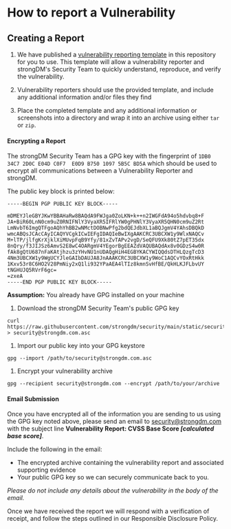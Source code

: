 # How to report a Vulnerability


## Creating a Report
1. We have published a [vulnerability reporting template](./vulnerabilityTemplate.md) in this repository for you to use. This template will allow a vulnerability reporter and strongDM's Security Team to quickly understand, reproduce, and verify the vulnerability.

1. Vulnerability reporters should use the provided template, and include any additional information and/or files they find  

1. Place the completed template and any additional information or screenshots into a directory and wrap it into an archive using either `tar` or `zip`.


#### Encrypting a Report
The strongDM Security Team has a GPG key with the fingerprint of `1DB0 34C7 2D0C E04D C0F7  E0D9 B750 1097 5B5C BD5A` which should be used to encrypt all communications between a Vulnerability Reporter and strongDM.

The public key block is printed below:
```
-----BEGIN PGP PUBLIC KEY BLOCK-----

mDMEYJleGBYJKwYBBAHaRw8BAQdA9FWJga0ZoLKN+k++n2IWGFdA94o5hdvbq8+F
JA+BiR60LnN0cm9uZ0RNIFNlY3VyaXR5IFRlYW0gPHNlY3VyaXR5QHN0cm9uZ2Rt
LmNvbT6ImgQTFgoAQhYhBB2wNMctDOBNwPfg2bdQEJdbXL1aBQJgmV4YAhsDBQkD
wmcABQsJCAcCAyICAQYVCgkICwIEFgIDAQIeBwIXgAAKCRC3UBCXW1y9WlxNAQCv
M+lTP/jlfgKrXjklXiMUvpFqB9Yfy/81xZvTAPv2vgD/SeQFU9Xk80tZ7pET35dx
8nQry/f3JIJSz6AmvS2E8wC4OARgmV4YEgorBgEEAZdVAQUBAQdAx8v0GDzS4w0R
fAk8gQtU687nFaKAtjhzu3zYHvNU1nUDAQgHiH4EGBYKACYWIQQdsDTHLQzgTcD3
4Nm3UBCXW1y9WgUCYJleGAIbDAUJA8JnAAAKCRC3UBCXW1y9WoC1AQCvYOxRtHkk
1Kxv53r8C6HO2V28PmNiy2xQ1li932YPaAEA4lTIz8kmnSvHfBE/QkHLKJFLbvUY
tNGHUJQ5RVrF6gc=
=zxeA
-----END PGP PUBLIC KEY BLOCK-----
```

__Assumption:__ You already have GPG installed on your machine

1. Download the strongDM Security Team's public GPG key
```
curl https://raw.githubusercontent.com/strongdm/security/main/static/security@strongdm.com.asc > security@strongdm.com.asc
```

1. Import our public key into your GPG keystore
```
gpg --import /path/to/security@strongdm.com.asc
```

1. Encrypt your vulnerability archive
```
gpg --recipient security@strongdm.com --encrypt /path/to/your/archive
```

#### Email Submission
Once you have encrypted all of the information you are sending to us using the GPG key noted above, please send an email to security@strongdm.com with the subject line __Vulnerability Report: CVSS Base Score *[calculated base score]*__.

Include the following in the email:
  - The encrypted archive containing the vulnerability report and associated supporting evidence
  - Your public GPG key so we can securely communicate back to you.

_Please do not include any details about the vulnerability in the body of the email._

Once we have received the report we will respond with a verification of receipt, and follow the steps outlined in our Responsible Disclosure Policy. 
